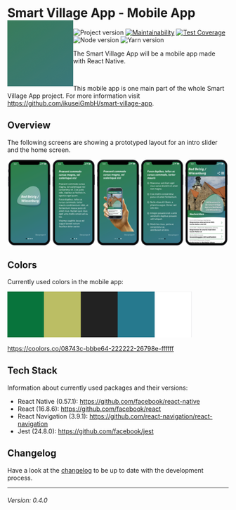 # Smart Village App - Mobile App <img src="./background-gradient.png" width="150" align="left">

![Project version](https://img.shields.io/badge/version-0.4.0-informational.svg) [![Maintainability](https://api.codeclimate.com/v1/badges/ee77a5fd8990be0158c1/maintainability)](https://codeclimate.com/github/ikuseiGmbH/smart-village-app-app/maintainability) [![Test Coverage](https://api.codeclimate.com/v1/badges/ee77a5fd8990be0158c1/test_coverage)](https://codeclimate.com/github/ikuseiGmbH/smart-village-app-app/test_coverage) ![Node version](https://img.shields.io/badge/node-11.3.0-informational.svg) ![Yarn version](https://img.shields.io/badge/yarn-1.16.0-informational.svg)

The Smart Village App will be a mobile app made with React Native.

&nbsp;

This mobile app is one main part of the whole Smart Village App project. For more information visit https://github.com/ikuseiGmbH/smart-village-app.

## Overview

The following screens are showing a prototyped layout for an intro slider and the home screen.

<img alt="Prototype intro and home screen" src="./intro-home.png">

## Colors

Currently used colors in the mobile app:

<img alt="Currently used color scheme" src="./color_scheme-08743c-bbbe64-222222-26798e-ffffff.png" width="420">

https://coolors.co/08743c-bbbe64-222222-26798e-ffffff

## Tech Stack

Information about currently used packages and their versions:

* React Native (0.57.1): https://github.com/facebook/react-native
* React (16.8.6): https://github.com/facebook/react
* React Navigation (3.9.1): https://github.com/react-navigation/react-navigation
* Jest (24.8.0): https://github.com/facebook/jest

## Changelog

Have a look at the [changelog](./CHANGELOG.md) to be up to date with the development process.

---
###### Version: 0.4.0
